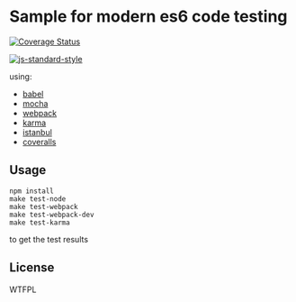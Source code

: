 # Sample for modern es6 code testing

[![Coverage Status](https://coveralls.io/repos/chemzqm/es6-test-sample/badge.svg?branch=master&service=github)](https://coveralls.io/github/chemzqm/es6-test-sample?branch=master)

[![js-standard-style](https://cdn.rawgit.com/feross/standard/master/badge.svg)](https://github.com/feross/standard)

using:

* [babel](http://babeljs.io/)
* [mocha](https://mochajs.org/)
* [webpack](http://webpack.github.io/)
* [karma](http://karma-runner.github.io/0.13/index.html)
* [istanbul](https://github.com/gotwarlost/istanbul)
* [coveralls](https://coveralls.io)

## Usage

    npm install
    make test-node
    make test-webpack
    make test-webpack-dev
    make test-karma

to get the test results

## License

WTFPL

